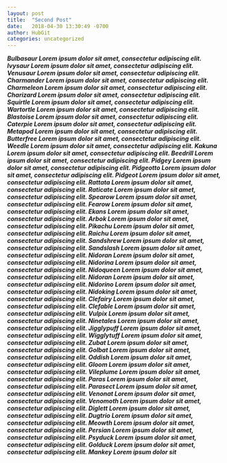 ```yaml
---
layout: post
title:  "Second Post"
date:   2018-04-30 13:30:49 -0700
author: HubGit
categories: uncategorized
---
```


***Bulbasaur Lorem ipsum dolor sit amet, consectetur adipiscing elit. Ivysaur Lorem ipsum dolor sit amet, consectetur adipiscing elit. Venusaur Lorem ipsum dolor sit amet, consectetur adipiscing elit. Charmander Lorem ipsum dolor sit amet, consectetur adipiscing elit. Charmeleon Lorem ipsum dolor sit amet, consectetur adipiscing elit. Charizard Lorem ipsum dolor sit amet, consectetur adipiscing elit. Squirtle Lorem ipsum dolor sit amet, consectetur adipiscing elit. Wartortle Lorem ipsum dolor sit amet, consectetur adipiscing elit. Blastoise Lorem ipsum dolor sit amet, consectetur adipiscing elit. Caterpie Lorem ipsum dolor sit amet, consectetur adipiscing elit. Metapod Lorem ipsum dolor sit amet, consectetur adipiscing elit. Butterfree Lorem ipsum dolor sit amet, consectetur adipiscing elit. Weedle Lorem ipsum dolor sit amet, consectetur adipiscing elit. Kakuna Lorem ipsum dolor sit amet, consectetur adipiscing elit. Beedrill Lorem ipsum dolor sit amet, consectetur adipiscing elit. Pidgey Lorem ipsum dolor sit amet, consectetur adipiscing elit. Pidgeotto Lorem ipsum dolor sit amet, consectetur adipiscing elit. Pidgeot Lorem ipsum dolor sit amet, consectetur adipiscing elit. Rattata Lorem ipsum dolor sit amet, consectetur adipiscing elit. Raticate Lorem ipsum dolor sit amet, consectetur adipiscing elit. Spearow Lorem ipsum dolor sit amet, consectetur adipiscing elit. Fearow Lorem ipsum dolor sit amet, consectetur adipiscing elit. Ekans Lorem ipsum dolor sit amet, consectetur adipiscing elit. Arbok Lorem ipsum dolor sit amet, consectetur adipiscing elit. Pikachu Lorem ipsum dolor sit amet, consectetur adipiscing elit. Raichu Lorem ipsum dolor sit amet, consectetur adipiscing elit. Sandshrew Lorem ipsum dolor sit amet, consectetur adipiscing elit. Sandslash Lorem ipsum dolor sit amet, consectetur adipiscing elit. Nidoran Lorem ipsum dolor sit amet, consectetur adipiscing elit. Nidorina Lorem ipsum dolor sit amet, consectetur adipiscing elit. Nidoqueen Lorem ipsum dolor sit amet, consectetur adipiscing elit. Nidoran Lorem ipsum dolor sit amet, consectetur adipiscing elit. Nidorino Lorem ipsum dolor sit amet, consectetur adipiscing elit. Nidoking Lorem ipsum dolor sit amet, consectetur adipiscing elit. Clefairy Lorem ipsum dolor sit amet, consectetur adipiscing elit. Clefable Lorem ipsum dolor sit amet, consectetur adipiscing elit. Vulpix Lorem ipsum dolor sit amet, consectetur adipiscing elit. Ninetales Lorem ipsum dolor sit amet, consectetur adipiscing elit. Jigglypuff Lorem ipsum dolor sit amet, consectetur adipiscing elit. Wigglytuff Lorem ipsum dolor sit amet, consectetur adipiscing elit. Zubat Lorem ipsum dolor sit amet, consectetur adipiscing elit. Golbat Lorem ipsum dolor sit amet, consectetur adipiscing elit. Oddish Lorem ipsum dolor sit amet, consectetur adipiscing elit. Gloom Lorem ipsum dolor sit amet, consectetur adipiscing elit. Vileplume Lorem ipsum dolor sit amet, consectetur adipiscing elit. Paras Lorem ipsum dolor sit amet, consectetur adipiscing elit. Parasect Lorem ipsum dolor sit amet, consectetur adipiscing elit. Venonat Lorem ipsum dolor sit amet, consectetur adipiscing elit. Venomoth Lorem ipsum dolor sit amet, consectetur adipiscing elit. Diglett Lorem ipsum dolor sit amet, consectetur adipiscing elit. Dugtrio Lorem ipsum dolor sit amet, consectetur adipiscing elit. Meowth Lorem ipsum dolor sit amet, consectetur adipiscing elit. Persian Lorem ipsum dolor sit amet, consectetur adipiscing elit. Psyduck Lorem ipsum dolor sit amet, consectetur adipiscing elit. Golduck Lorem ipsum dolor sit amet, consectetur adipiscing elit. Mankey Lorem ipsum dolor sit***
